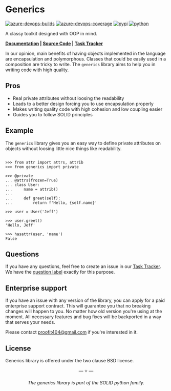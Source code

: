 # Generics

[![azure-devops-builds](https://img.shields.io/azure-devops/build/proofit404/generics/4?style=flat-square)](https://dev.azure.com/proofit404/generics/_build/latest?definitionId=4&branchName=master)
[![azure-devops-coverage](https://img.shields.io/azure-devops/coverage/proofit404/generics/4?style=flat-square)](https://dev.azure.com/proofit404/generics/_build/latest?definitionId=4&branchName=master)
[![pypi](https://img.shields.io/pypi/v/generics?style=flat-square)](https://pypi.python.org/pypi/generics/)
[![python](https://img.shields.io/pypi/pyversions/generics?style=flat-square)](https://pypi.python.org/pypi/generics/)

A classy toolkit designed with OOP in mind.

**[Documentation](https://proofit404.github.io/generics/) |
[Source Code](https://github.com/proofit404/generics) |
[Task Tracker](https://github.com/proofit404/generics/issues)**

In our opinion, main benefits of having objects implemented in the language are
encapsulation and polymorphous. Classes that could be easily used in a
composition are tricky to write. The `generics` library aims to help you in
writing code with high quality.

## Pros

- Real private attributes without loosing the readability
- Leads to a better design forcing you to use encapsulation properly
- Makes writing quality code with high cohesion and low coupling easier
- Guides you to follow SOLID principles

## Example

The `generics` library gives you an easy way to define private attributes on
objects without loosing little nice things like readability.

```pycon

>>> from attr import attrs, attrib
>>> from generics import private

>>> @private
... @attrs(frozen=True)
... class User:
...     name = attrib()
...
...     def greet(self):
...         return f'Hello, {self.name}'

>>> user = User('Jeff')

>>> user.greet()
'Hello, Jeff'

>>> hasattr(user, 'name')
False

```

## Questions

If you have any questions, feel free to create an issue in our
[Task Tracker](https://github.com/proofit404/generics/issues). We have the
[question label](https://github.com/proofit404/generics/issues?q=is%3Aopen+is%3Aissue+label%3Aquestion)
exactly for this purpose.

## Enterprise support

If you have an issue with any version of the library, you can apply for a paid
enterprise support contract. This will guarantee you that no breaking changes
will happen to you. No matter how old version you're using at the moment. All
necessary features and bug fixes will be backported in a way that serves your
needs.

Please contact [proofit404@gmail.com](mailto:proofit404@gmail.com) if you're
interested in it.

## License

Generics library is offered under the two clause BSD license.

<p align="center">&mdash; ⭐️ &mdash;</p>
<p align="center"><i>The generics library is part of the SOLID python family.</i></p>
